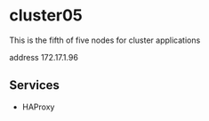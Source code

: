 # cluster05

This is the fifth of five nodes for cluster applications

address 172.17.1.96

## Services

  * HAProxy
